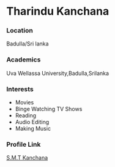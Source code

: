 # Tharindu Kanchana

### Location

Badulla/Sri lanka

### Academics

Uva Wellassa University,Badulla,Srilanka

### Interests

- Movies
- Binge Watching TV Shows
- Reading 
- Audio Editing 
- Making Music 

### Profile Link

[S.M.T Kanchana](hhttps://github.com/kanchana66)